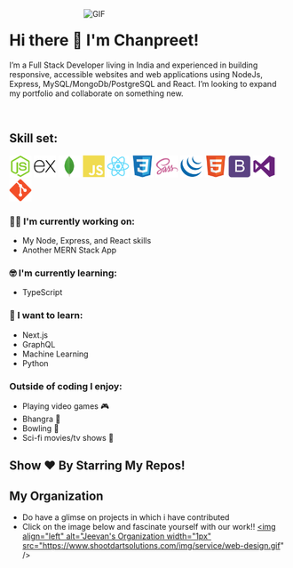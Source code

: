 <img align="right" alt="GIF"  width="370px" src="https://cdn.dribbble.com/users/2344801/screenshots/4774578/alphatestersanimation2.gif" />

# Hi there 👋 I'm Chanpreet!

I’m a Full Stack Developer living in India and experienced in building responsive, accessible websites and web applications using NodeJs, Express, MySQL/MongoDb/PostgreSQL and React. I’m looking to expand my portfolio and collaborate on something new.

</br>

## Skill set:

<p align="left">

<img src="https://raw.githubusercontent.com/chanpreetsinghio/chanpreetsinghio/master/assests/nodejs-original.svg" height="auto" width="40">

<img src="https://raw.githubusercontent.com/chanpreetsinghio/chanpreetsinghio/master/assests/express-original.svg" height="auto" width="40">

<img src="https://raw.githubusercontent.com/chanpreetsinghio/chanpreetsinghio/master/assests/mongodb-original.svg" height="auto" width="40">

<img src="https://raw.githubusercontent.com/chanpreetsinghio/chanpreetsinghio/master/assests/javascript-plain.svg" height="auto" width="40">

<img src="https://raw.githubusercontent.com/chanpreetsinghio/chanpreetsinghio/master/assests/react-original.svg" height="auto" width="40">

<img src="https://raw.githubusercontent.com/chanpreetsinghio/chanpreetsinghio/master/assests/css3-original.svg" height="auto" width="40">

<img src="https://raw.githubusercontent.com/chanpreetsinghio/chanpreetsinghio/master/assests/sass-original.svg" height="auto" width="40">

<img src="https://raw.githubusercontent.com/chanpreetsinghio/chanpreetsinghio/master/assests/jquery-plain.svg" height="auto" width="40">

<img src="https://raw.githubusercontent.com/chanpreetsinghio/chanpreetsinghio/master/assests/html5-original.svg" height="auto" width="40">

<img src="https://raw.githubusercontent.com/chanpreetsinghio/chanpreetsinghio/master/assests/bootstrap-plain.svg" height="auto" width="40">

<img src="https://raw.githubusercontent.com/chanpreetsinghio/chanpreetsinghio/master/assests/visualstudio-plain.svg" height="auto" width="40">

<img src="https://raw.githubusercontent.com/chanpreetsinghio/chanpreetsinghio/master/assests/git-original.svg" height="auto" width="40">
</p>

### :technologist: I'm currently working on:

- My Node, Express, and React skills
- Another MERN Stack App

### :nerd_face: I'm currently learning:

- TypeScript

### :thinking: I want to learn:

- Next.js
- GraphQL
- Machine Learning
- Python

### Outside of coding I enjoy:

- Playing video games :video_game:
- Bhangra :man_dancing:
- Bowling :bowling:
- Sci-fi movies/tv shows :vulcan_salute:

<!-- # 𝗠𝘆 𝗦𝘁𝗮𝘁𝘀

![Github stats](https://github-readme-stats.vercel.app/api?username=chanpreetsinghio&show_icons=true&hide_border=true) -->

## Show ❤️ By Starring My Repos!

## My Organization

- Do have a glimse on projects in which i have contributed
- Click on the image below and fascinate yourself with our work!!
  <a href="https://github.com/chanpreetsinghio">
  <img align="left" alt="Jeevan's Organization width="1px" src="https://www.shootdartsolutions.com/img/service/web-design.gif" />
  </a>
